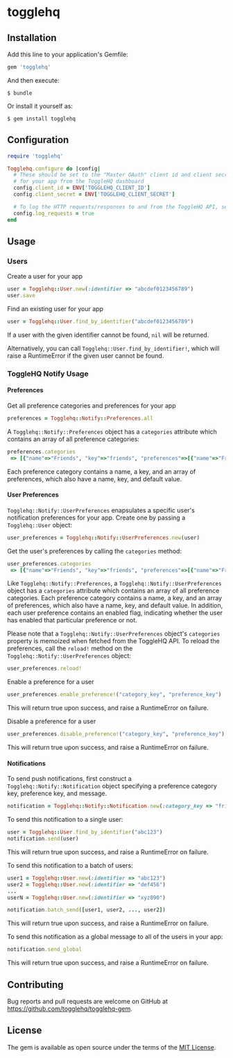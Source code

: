 # togglehq

## Installation

Add this line to your application's Gemfile:

```ruby
gem 'togglehq'
```

And then execute:

    $ bundle

Or install it yourself as:

    $ gem install togglehq

## Configuration

```ruby
require 'togglehq'

Togglehq.configure do |config|
  # These should be set to the "Master OAuth" client id and client secret
  # for your app from the ToggleHQ dashboard
  config.client_id = ENV['TOGGLEHQ_CLIENT_ID']
  config.client_secret = ENV['TOGGLEHQ_CLIENT_SECRET']

  # To log the HTTP requests/responses to and from the ToggleHQ API, set log_requests to true (defaults to false)
  config.log_requests = true
end
```

## Usage

### Users

Create a user for your app

```ruby
user = Togglehq::User.new(:identifier => "abcdef0123456789")
user.save
```

Find an existing user for your app
```ruby
user = Togglehq::User.find_by_identifier("abcdef0123456789")
```

If a user with the given identifier cannot be found, `nil` will be returned.

Alternatively, you can call `Togglehq::User.find_by_identifier!`, which will raise a RuntimeError if the given user cannot be found.


### ToggleHQ Notify Usage


#### Preferences

Get all preference categories and preferences for your app
```ruby
preferences = Togglehq::Notify::Preferences.all
```

A `Togglehq::Notify::Preferences` object has a `categories` attribute which contains an array of all preference categories:
```ruby
preferences.categories
 => [{"name"=>"Friends", "key"=>"friends", "preferences"=>[{"name"=>"Friend Request", "key"=>"friend_request", "default"=>true}]}] 
```

Each preference category contains a name, a key, and an array of preferences, which also have a name, key, and default value.


#### User Preferences

`Togglehq::Notify::UserPreferences` enapsulates a specific user's notification preferences for your app.
Create one by passing a `Togglehq::User` object:

```ruby
user_preferences = Togglehq::Notify::UserPreferences.new(user)
```

Get the user's preferences by calling the `categories` method:
```ruby
user_preferences.categories
 => [{"name"=>"Friends", "key"=>"friends", "preferences"=>[{"name"=>"Friend Request", "key"=>"friend_request", "default"=>true, "enabled"=>true}]}] 
```

Like `Togglehq::Notify::Preferences`, a `Togglehq::Notify::UserPreferences` object has a `categories` attribute which contains an array of all preference categories.
Each preference category contains a name, a key, and an array of preferences, which also have a name, key, and default value.
In addition, each user preference contains an enabled flag, indicating whether the user has enabled that particular preference or not.

Please note that a `Togglehq::Notify::UserPreferences` object's `categories` property is memoized when fetched from the ToggleHQ API. To reload
the preferences, call the `reload!` method on the `Togglehq::Notify::UserPreferences` object:

```ruby
user_preferences.reload!
```

Enable a preference for a user
```ruby
user_preferences.enable_preference!("category_key", "preference_key")
```
This will return true upon success, and raise a RuntimeError on failure.

Disable a preference for a user
```ruby
user_preferences.disable_preference!("category_key", "preference_key")
```
This will return true upon success, and raise a RuntimeError on failure.

#### Notifications

To send push notifications, first construct a `Togglehq::Notify::Notification` object specifying a preference category key, preference key, and message.

```ruby
notification = Togglehq::Notify::Notification.new(:category_key => "friends", :preference_key => "friend_request", :message => "You have a new friend request!")
```
To send this notification to a single user:

```ruby
user = Togglehq::User.find_by_identifier("abc123")
notification.send(user)
```
This will return true upon success, and raise a RuntimeError on failure.

To send this notification to a batch of users:
```ruby
user1 = Togglehq::User.new(:identifier => "abc123")
user2 = Togglehq::User.new(:identifier => "def456")
...
userN = Togglehq::User.new(:identifier => "xyz890")

notification.batch_send([user1, user2, ..., user2])
```
This will return true upon success, and raise a RuntimeError on failure.

To send this notification as a global message to all of the users in your app:
```ruby
notification.send_global
```
This will return true upon success, and raise a RuntimeError on failure.


## Contributing

Bug reports and pull requests are welcome on GitHub at https://github.com/togglehq/togglehq-gem.


## License

The gem is available as open source under the terms of the [MIT License](http://opensource.org/licenses/MIT).
